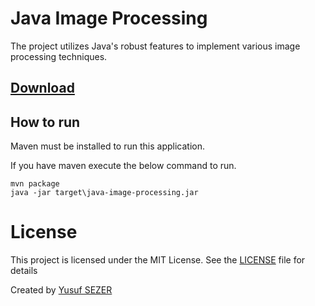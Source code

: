 # Java Image Processing

The project utilizes Java's robust features to implement various image processing techniques.

## [Download](https://github.com/yusufsefasezer/java-image-processing/archive/master.zip)

## How to run

Maven must be installed to run this application.

If you have maven execute the below command to run.

```
mvn package
java -jar target\java-image-processing.jar
```

# License
This project is licensed under the MIT License. See the [LICENSE](LICENSE) file for details

Created by [Yusuf SEZER](http://www.yusufsezer.com)
